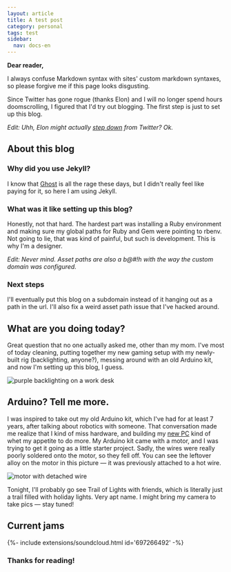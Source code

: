 ```yaml
---
layout: article
title: A test post
category: personal
tags: test
sidebar:
  nav: docs-en
---
```


**Dear reader,**

I always confuse Markdown syntax with sites' custom markdown syntaxes, so please forgive me if this page looks disgusting.

Since Twitter has gone rogue (thanks Elon) and I will no longer spend hours doomscrolling, I figured that I'd try out blogging. The first step is just to set up this blog.

*Edit: Uhh, Elon might actually [step down](https://twitter.com/elonmusk/status/1604617643973124097?t=EMZo5sZ5DXP5tfXSXzQtLg&s=19) from Twitter? Ok.*

## About this blog

### Why did you use Jekyll?
I know that [Ghost](https://ghost.org/) is all the rage these days, but I didn't really feel like paying for it, so here I am using Jekyll.

### What was it like setting up this blog?
Honestly, not that hard. The hardest part was installing a Ruby environment and making sure my global paths for Ruby and Gem were pointing to rbenv. Not going to lie, that was kind of painful, but such is development. This is why I'm a designer.

*Edit: Never mind. Asset paths are also a b@#!h with the way the custom domain was configured.*

### Next steps
I'll eventually put this blog on a subdomain instead of it hanging out as a path in the url. I'll also fix a weird asset path issue that I've hacked around.

## What are you doing today?
Great question that no one actually asked me, other than my mom. I've most of today cleaning, putting together my new gaming setup with my newly-built rig (backlighting, anyone?), messing around with an old Arduino kit, and now I'm setting up this blog, I guess.

![purple backlighting on a work desk](/blog-test/assets/img/backlights.jpg)

## Arduino? Tell me more.
I was inspired to take out my old Arduino kit, which I've had for at least 7 years, after talking about robotics with someone. That conversation made me realize that I kind of miss hardware, and building my [new PC](https://pcpartpicker.com/user/imthereal/saved/L8ch7P) kind of whet my appetite to do more. My Arduino kit came with a motor, and I was trying to get it going as a little starter project. Sadly, the wires were really poorly soldered onto the motor, so they fell off. You can see the leftover alloy on the motor in this picture — it was previously attached to a hot wire.

![motor with detached wire](/blog-test/assets/img/motor.jpg)

Tonight, I'll probably go see Trail of Lights with friends, which is literally just a trail filled with holiday lights. Very apt name. I might bring my camera to take pics — stay tuned!

## Current jams

<div>{%- include extensions/soundcloud.html id='697266492' -%}</div>


### Thanks for reading!

